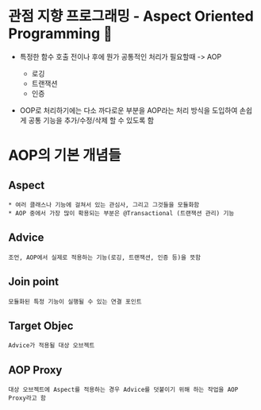 # 관점 지향 프로그래밍 - Aspect Oriented Programming :milky_way:

- 특정한 함수 호출 전이나 후에 뭔가 공통적인 처리가 필요할때 -> AOP
    - 로깅
    - 트랜잭션
    - 인증

- OOP로 처리하기에는 다소 까다로운 부분을 AOP라는 처리 방식을 도입하여 손쉽게 공통 기능을 추가/수정/삭제 할 수 있도록 함

# AOP의 기본 개념들

## Aspect

    * 여러 클래스나 기능에 걸쳐서 있는 관심사, 그리고 그것들을 모듈화함 
    * AOP 중에서 가장 많이 확용되는 부분은 @Transactional (트랜잭션 관리) 기능


## Advice

    조언, AOP에서 실제로 적용하는 기능(로깅, 트랜잭션, 인증 등)을 뜻함

## Join point

    모듈화된 특정 기능이 실행될 수 있는 연결 포인트

## Target Objec

    Advice가 적용될 대상 오브젝트

## AOP Proxy

    대상 오브젝트에 Aspect를 적용하는 경우 Advice를 덧붙이기 위해 하는 작업을 AOP Proxy라고 함